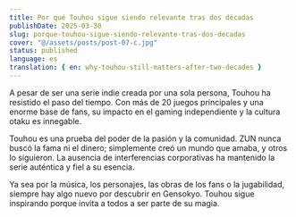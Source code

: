 ```yaml
---
title: Por qué Touhou sigue siendo relevante tras dos décadas
publishDate: 2025-03-30
slug: porque-touhou-sigue-siendo-relevante-tras-dos-decadas
cover: "@/assets/posts/post-07-c.jpg"
status: published
language: es
translation: { en: why-touhou-still-matters-after-two-decades }
---
```


A pesar de ser una serie indie creada por una sola persona, Touhou ha resistido el paso del tiempo. Con más de 20 juegos principales y una enorme base de fans, su impacto en el gaming independiente y la cultura otaku es innegable.

Touhou es una prueba del poder de la pasión y la comunidad. ZUN nunca buscó la fama ni el dinero; simplemente creó un mundo que amaba, y otros lo siguieron. La ausencia de interferencias corporativas ha mantenido la serie auténtica y fiel a su esencia.

Ya sea por la música, los personajes, las obras de los fans o la jugabilidad, siempre hay algo nuevo por descubrir en Gensokyo. Touhou sigue inspirando porque invita a todos a ser parte de su magia.
